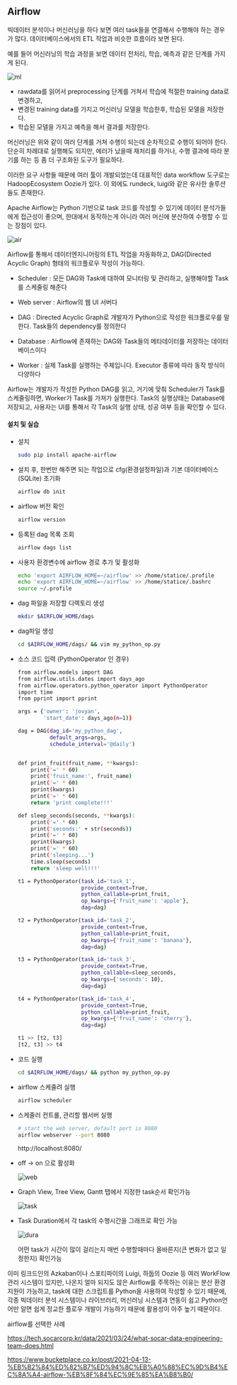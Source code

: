 ## Airflow

빅데이터 분석이나 머신러닝을 하다 보면 여러 task들을 연결해서 수행해야 하는 경우가 많다. 데이터베이스에서의 ETL 작업과 비슷한 흐름이라 보면 된다.

예를 들어 머신러닝의 학습 과정을 보면 데이터 전처리, 학습, 예측과 같은 단계를 가지게 된다.

![ml](https://t1.daumcdn.net/cfile/tistory/266DB23B596A16242E)

- rawdata를 읽어서 preprocessing 단계를 거쳐서 학습에 적절한 training data로 변경하고,
- 변경된 training data를 가지고 머신러닝 모델을 학습한후, 학습된 모델을 저장한다.
- 학습된 모델을 가지고 예측을 해서 결과를 저장한다.

머신러닝은 위와 같이 여러 단계를 거쳐 수행이 되는데 순차적으로 수행이 되어야 한다. 단순히 차례대로 실행해도 되지만, 에러가 났을때 재처리를 하거나, 수행 결과에 따라 분기를 하는 등 좀 더 구조화된 도구가 필요하다.



이러한 요구 사항들 때문에 여러 툴이 개발되었는데 대표적인 data workflow 도구로는 HadoopEcosystem Oozie가 있다. 이 외에도 rundeck, luigi와 같은 유사한 솔루션들도 존재한다.

Apache Airflow는 Python 기반으로 task 코드를 작성할 수 있기에 데이터 분석가들에게 접근성이 좋으며, 한대에서 동작하는게 아니라 여러 머신에 분산하여 수행할 수 있는 장점이 있다.

![air](https://t1.daumcdn.net/cfile/tistory/273F0833596A162403)



Airflow를 통해서 데이터엔지니어링의 ETL 작업을 자동화하고, DAG(Directed Acyclic Graph) 형태의 워크플로우 작성이 가능하다.

- Scheduler : 모든 DAG와 Task에 대하여 모니터링 및 관리하고, 실행해야할 Task를 스케줄링 해준다

- Web server : Airflow의 웹 UI 서버다

- DAG : Directed Acyclic Graph로 개발자가 Python으로 작성한 워크플로우를 말한다. Task들의 dependency를 정의한다

- Database : Airflow에 존재하는 DAG와 Task들의 메타데이터를 저장하는 데이터베이스이다

- Worker : 실제 Task를 실행하는 주체입니다. Executor 종류에 따라 동작 방식이 다양하다

  

Airflow는 개발자가 작성한 Python DAG를 읽고, 거기에 맞춰 Scheduler가 Task를 스케줄링하면, Worker가 Task를 가져가 실행한다. Task의 실행상태는 Database에 저장되고, 사용자는 UI를 통해서 각 Task의 실행 상태, 성공 여부 등을 확인할 수 있다.

  

#### 설치 및 실습

- 설치

  ```bash
  sudo pip install apache-airflow
  ```

- 설치 후, 한번만 해주면 되는 작업으로 cfg(환경설정파일)과 기본 데이터베이스(SQLite) 초기화

  ```bash
  airflow db init
  ```

- airflow 버전 확인

  ```bash
  airflow version
  ```

- 등록된 dag 목록 조회

  ```bash
  airflow dags list
  ```

- 사용자 환경변수에 airflow 경로 추가 및 활성화

  ```bash
  echo 'export AIRFLOW_HOME=~/airflow' >> /home/statice/.profile
  echo 'export AIRFLOW_HOME=~/airflow' >> /home/statice/.bashrc
  source ~/.profile
  ```

- dag 파일을 저장할 디렉토리 생성

  ```bash
  mkdir $AIRFLOW_HOME/dags
  ```

- dag파일 생성

  ```bash
  cd $AIRFLOW_HOME/dags/ && vim my_python_op.py
  ```

- 소스 코드 입력 (PythonOperator 인 경우)

  ```bash
  from airflow.models import DAG
  from airflow.utils.dates import days_ago
  from airflow.operators.python_operator import PythonOperator
  import time
  from pprint import pprint
  
  args = {'owner': 'jovyan',
          'start_date': days_ago(n=1)}
  
  dag = DAG(dag_id='my_python_dag',
            default_args=args,
            schedule_interval='@daily')
  
  
  def print_fruit(fruit_name, **kwargs):
      print('=' * 60)
      print('fruit_name:', fruit_name)
      print('=' * 60)
      pprint(kwargs)
      print('=' * 60)
      return 'print complete!!!'
  
  def sleep_seconds(seconds, **kwargs):
      print('=' * 60)
      print('seconds:' + str(seconds))
      print('=' * 60)
      pprint(kwargs)
      print('=' * 60)
      print('sleeping...')
      time.sleep(seconds)
      return 'sleep well!!!'
  
  t1 = PythonOperator(task_id='task_1',
                      provide_context=True,
                      python_callable=print_fruit,
                      op_kwargs={'fruit_name': 'apple'},
                      dag=dag)
  
  t2 = PythonOperator(task_id='task_2',
                      provide_context=True,
                      python_callable=print_fruit,
                      op_kwargs={'fruit_name': 'banana'},
                      dag=dag)
  
  t3 = PythonOperator(task_id='task_3',
                      provide_context=True,
                      python_callable=sleep_seconds,
                      op_kwargs={'seconds': 10},
                      dag=dag)
  
  t4 = PythonOperator(task_id='task_4',
                      provide_context=True,
                      python_callable=print_fruit,
                      op_kwargs={'fruit_name': 'cherry'},
                      dag=dag)
  
  t1 >> [t2, t3]
  [t2, t3] >> t4
  ```

- 코드 실행

  ```bash
  cd $AIRFLOW_HOME/dags/ && python my_python_op.py
  ```

- airflow 스케줄려 실행

  ```bash
  airflow scheduler
  ```

- 스케줄러 컨트롤, 관리할 웹서버 실행

  ```bash
  # start the web server, default port is 8080 
  airflow webserver --port 8080
  ```

  http://localhost:8080/

- off -> on 으로 활성화

  ![web](https://postfiles.pstatic.net/MjAxOTA2MThfMjY4/MDAxNTYwODY1MjMwOTQ5.0KWLzamfr5MDJdixhPSf2kLdlKTuWKZygbMcPEZRoWkg.drSsGqgbeMdYaNleJ9EopdwAjZ3gOqPyjVpj16q8xwIg.JPEG.wideeyed/41.jpg?type=w773)

- Graph View, Tree View, Gantt 탭에서 지정한 task순서 확인가능

  ![task](https://postfiles.pstatic.net/MjAxOTA2MThfMjQ5/MDAxNTYwODY1NjMwMjE0.hLAS6Z3rvPWAKYLS3cPx7hSGup5qc4-Nm-rggSL4f5cg.-uVu-Fh7v_vZIuTdXR2lnqMN0ohcK1Scq9niH1_MlGgg.JPEG.wideeyed/51.jpg?type=w773)

- Task Duration에서 각 task의 수행시간을 그래프로 확인 가능

  ![dura](https://t1.daumcdn.net/cfile/tistory/22452B37596A16251A)

  어떤 task가 시간이 많이 걸리는지 매번 수행할때마다 올바른지(큰 변화가 없고 일정한지) 확인가능



이미 링크드인의 Azkaban이나 스포티파이의  Luigi, 하둡의 Oozie 등 여러 WorkFlow 관리 시스템이 있지만, 나온지 얼마 되지도 않은 Airflow를 주목하는 이유는 분산 환경 지원이 가능하고,  task에 대한 스크립트를 Python을 사용하여 작성할 수 있기 때문에, 각종 빅데이터 분석 시스템이나 라이브러리, 머신러닝 시스템과 연동이 쉽고 Python언어만 알면 쉽게 정교한 플로우 개발이 가능하기 때문에 활용성이 아주 높기 때문이다.



airflow를 선택한 사례

https://tech.socarcorp.kr/data/2021/03/24/what-socar-data-engineering-team-does.html

https://www.bucketplace.co.kr/post/2021-04-13-%EB%B2%84%ED%82%B7%ED%94%8C%EB%A0%88%EC%9D%B4%EC%8A%A4-airflow-%EB%8F%84%EC%9E%85%EA%B8%B0/








